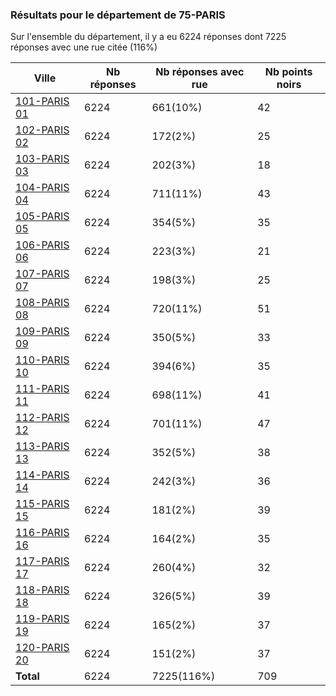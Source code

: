 ### Résultats pour le département de 75-PARIS

Sur l'ensemble du département, il y a eu 6224 réponses dont 7225 réponses avec une rue citée (116%)

| Ville | Nb réponses | Nb réponses avec rue | Nb points noirs |
|-------------|-------------|----------------------|-----------------|
|<a href='101-PARIS 01.md'>101-PARIS 01</a>|6224|661(10%)|42|
|<a href='102-PARIS 02.md'>102-PARIS 02</a>|6224|172(2%)|25|
|<a href='103-PARIS 03.md'>103-PARIS 03</a>|6224|202(3%)|18|
|<a href='104-PARIS 04.md'>104-PARIS 04</a>|6224|711(11%)|43|
|<a href='105-PARIS 05.md'>105-PARIS 05</a>|6224|354(5%)|35|
|<a href='106-PARIS 06.md'>106-PARIS 06</a>|6224|223(3%)|21|
|<a href='107-PARIS 07.md'>107-PARIS 07</a>|6224|198(3%)|25|
|<a href='108-PARIS 08.md'>108-PARIS 08</a>|6224|720(11%)|51|
|<a href='109-PARIS 09.md'>109-PARIS 09</a>|6224|350(5%)|33|
|<a href='110-PARIS 10.md'>110-PARIS 10</a>|6224|394(6%)|35|
|<a href='111-PARIS 11.md'>111-PARIS 11</a>|6224|698(11%)|41|
|<a href='112-PARIS 12.md'>112-PARIS 12</a>|6224|701(11%)|47|
|<a href='113-PARIS 13.md'>113-PARIS 13</a>|6224|352(5%)|38|
|<a href='114-PARIS 14.md'>114-PARIS 14</a>|6224|242(3%)|36|
|<a href='115-PARIS 15.md'>115-PARIS 15</a>|6224|181(2%)|39|
|<a href='116-PARIS 16.md'>116-PARIS 16</a>|6224|164(2%)|35|
|<a href='117-PARIS 17.md'>117-PARIS 17</a>|6224|260(4%)|32|
|<a href='118-PARIS 18.md'>118-PARIS 18</a>|6224|326(5%)|39|
|<a href='119-PARIS 19.md'>119-PARIS 19</a>|6224|165(2%)|37|
|<a href='120-PARIS 20.md'>120-PARIS 20</a>|6224|151(2%)|37|
| **Total** |6224|7225(116%)|709|
